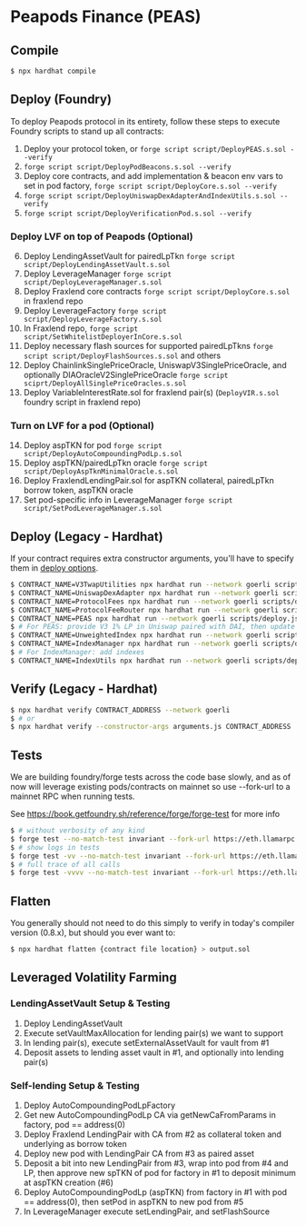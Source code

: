 # Peapods Finance (PEAS)

## Compile

```sh
$ npx hardhat compile
```

## Deploy (Foundry)

To deploy Peapods protocol in its entirety, follow these steps to execute Foundry scripts to stand up all contracts:

1. Deploy your protocol token, or `forge script script/DeployPEAS.s.sol --verify`
2. `forge script script/DeployPodBeacons.s.sol --verify`
3. Deploy core contracts, and add implementation & beacon env vars to set in pod factory, `forge script script/DeployCore.s.sol --verify`
4. `forge script script/DeployUniswapDexAdapterAndIndexUtils.s.sol --verify`
5. `forge script script/DeployVerificationPod.s.sol --verify`

### Deploy LVF on top of Peapods (Optional)

6. Deploy LendingAssetVault for pairedLpTkn `forge script script/DeployLendingAssetVault.s.sol`
7. Deploy LeverageManager `forge script script/DeployLeverageManager.s.sol`
8. Deploy Fraxlend core contracts `forge script script/DeployCore.s.sol` in fraxlend repo
9. Deploy LeverageFactory `forge script script/DeployLeverageFactory.s.sol`
10. In Fraxlend repo, `forge script script/SetWhitelistDeployerInCore.s.sol`
11. Deploy necessary flash sources for supported pairedLpTkns `forge script script/DeployFlashSources.s.sol` and others
12. Deploy ChainlinkSinglePriceOracle, UniswapV3SinglePriceOracle, and optionally DIAOracleV2SinglePriceOracle `forge script sciprt/DeployAllSinglePriceOracles.s.sol`
13. Deploy VariableInterestRate.sol for fraxlend pair(s) (`DeployVIR.s.sol` foundry script in fraxlend repo)

### Turn on LVF for a pod (Optional)

14. Deploy aspTKN for pod `forge script script/DeployAutoCompoundingPodLp.s.sol`
15. Deploy aspTKN/pairedLpTkn oracle `forge script script/DeployAspTknMinimalOracle.s.sol`
16. Deploy FraxlendLendingPair.sol for aspTKN collateral, pairedLpTkn borrow token, aspTKN oracle
17. Set pod-specific info in LeverageManager `forge script script/SetPodLeverageManager.s.sol`

## Deploy (Legacy - Hardhat)

If your contract requires extra constructor arguments, you'll have to specify them in [deploy options](https://hardhat.org/plugins/hardhat-deploy.html#deployments-deploy-name-options).

```sh
$ CONTRACT_NAME=V3TwapUtilities npx hardhat run --network goerli scripts/deploy.js
$ CONTRACT_NAME=UniswapDexAdapter npx hardhat run --network goerli scripts/deploy.js
$ CONTRACT_NAME=ProtocolFees npx hardhat run --network goerli scripts/deploy.js
$ CONTRACT_NAME=ProtocolFeeRouter npx hardhat run --network goerli scripts/deploy.js
$ CONTRACT_NAME=PEAS npx hardhat run --network goerli scripts/deploy.js
$ # For PEAS: provide V3 1% LP in Uniswap paired with DAI, then update cardinality to support 5 min TWAP
$ CONTRACT_NAME=UnweightedIndex npx hardhat run --network goerli scripts/deploy.js
$ CONTRACT_NAME=IndexManager npx hardhat run --network goerli scripts/deploy.js
$ # For IndexManager: add indexes
$ CONTRACT_NAME=IndexUtils npx hardhat run --network goerli scripts/deploy.js
```

## Verify (Legacy - Hardhat)

```sh
$ npx hardhat verify CONTRACT_ADDRESS --network goerli
$ # or
$ npx hardhat verify --constructor-args arguments.js CONTRACT_ADDRESS
```

## Tests

We are building foundry/forge tests across the code base slowly, and as of now will leverage existing pods/contracts on mainnet so use --fork-url to a mainnet RPC when running tests.

See https://book.getfoundry.sh/reference/forge/forge-test for more info

```sh
$ # without verbosity of any kind
$ forge test --no-match-test invariant --fork-url https://eth.llamarpc.com
$ # show logs in tests
$ forge test -vv --no-match-test invariant --fork-url https://eth.llamarpc.com
$ # full trace of all calls
$ forge test -vvvv --no-match-test invariant --fork-url https://eth.llamarpc.com
```

## Flatten

You generally should not need to do this simply to verify in today's compiler version (0.8.x), but should you ever want to:

```sh
$ npx hardhat flatten {contract file location} > output.sol
```

## Leveraged Volatility Farming

### LendingAssetVault Setup & Testing

1. Deploy LendingAssetVault
2. Execute setVaultMaxAllocation for lending pair(s) we want to support
3. In lending pair(s), execute setExternalAssetVault for vault from #1
4. Deposit assets to lending asset vault in #1, and optionally into lending pair(s)

### Self-lending Setup & Testing

1. Deploy AutoCompoundingPodLpFactory
2. Get new AutoCompoundingPodLp CA via getNewCaFromParams in factory, pod == address(0)
3. Deploy Fraxlend LendingPair with CA from #2 as collateral token and underlying as borrow token
4. Deploy new pod with LendingPair CA from #3 as paired asset
5. Deposit a bit into new LendingPair from #3, wrap into pod from #4 and LP, then approve new spTKN of pod for factory in #1 to deposit minimum at aspTKN creation (#6)
6. Deploy AutoCompoundingPodLp (aspTKN) from factory in #1 with pod == address(0), then setPod in aspTKN to new pod from #5
7. In LeverageManager execute setLendingPair, and setFlashSource
